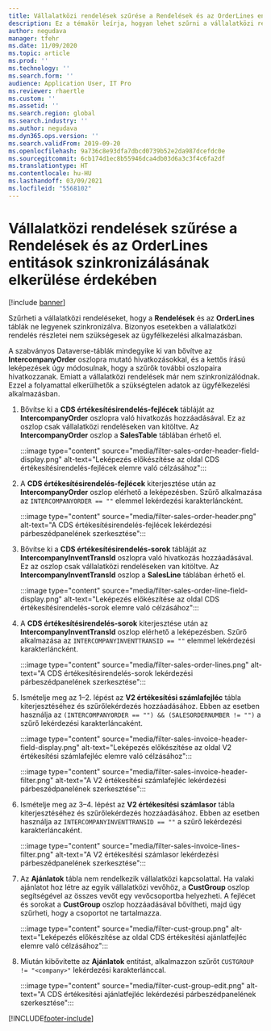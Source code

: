 ```yaml
---
title: Vállalatközi rendelések szűrése a Rendelések és az OrderLines entitások szinkronizálásának elkerülése érdekében
description: Ez a témakör leírja, hogyan lehet szűrni a vállalatközi rendeléseket, hogy a Rendelések és az OrderLines entitások ne legyenek szinkronizálva.
author: negudava
manager: tfehr
ms.date: 11/09/2020
ms.topic: article
ms.prod: ''
ms.technology: ''
ms.search.form: ''
audience: Application User, IT Pro
ms.reviewer: rhaertle
ms.custom: ''
ms.assetid: ''
ms.search.region: global
ms.search.industry: ''
ms.author: negudava
ms.dyn365.ops.version: ''
ms.search.validFrom: 2019-09-20
ms.openlocfilehash: 9a736c8e93dfa7dbcd0739b52e2da987dcefdc0e
ms.sourcegitcommit: 6cb174d1ec8b55946dca4db03d6a3c3f4c6fa2df
ms.translationtype: HT
ms.contentlocale: hu-HU
ms.lasthandoff: 03/09/2021
ms.locfileid: "5568102"
---
```

# <a name="filter-intercompany-orders-to-avoid-syncing-orders-and-orderlines"></a>Vállalatközi rendelések szűrése a Rendelések és az OrderLines entitások szinkronizálásának elkerülése érdekében

[!include [banner](../../includes/banner.md)]

Szűrheti a vállalatközi rendeléseket, hogy a **Rendelések** és az **OrderLines** táblák ne legyenek szinkronizálva. Bizonyos esetekben a vállalatközi rendelés részletei nem szükségesek az ügyfélkezelési alkalmazásban.

A szabványos Dataverse-táblák mindegyike ki van bővítve az **IntercompanyOrder** oszlopra mutató hivatkozásokkal, és a kettős írású leképezések úgy módosulnak, hogy a szűrők további oszlopaira hivatkozzanak. Emiatt a vállalatközi rendelések már nem szinkronizálódnak. Ezzel a folyamattal elkerülhetők a szükségtelen adatok az ügyfélkezelési alkalmazásban.

1. Bővítse ki a **CDS értékesítésirendelés-fejlécek** tábláját az **IntercompanyOrder** oszlopra való hivatkozás hozzáadásával. Ez az oszlop csak vállalatközi rendeléseken van kitöltve. Az **IntercompanyOrder** oszlop a **SalesTable** táblában érhető el.

    :::image type="content" source="media/filter-sales-order-header-field-display.png" alt-text="Leképezés előkészítése az oldal CDS értékesítésirendelés-fejlécek elemre való célzásához":::

2. A **CDS értékesítésirendelés-fejlécek** kiterjesztése után az **IntercompanyOrder** oszlop elérhető a leképezésben. Szűrő alkalmazása az `INTERCOMPANYORDER == ""` elemmel lekérdezési karakterláncként.

    :::image type="content" source="media/filter-sales-order-header.png" alt-text="A CDS értékesítésirendelés-fejlécek lekérdezési párbeszédpanelének szerkesztése":::

3. Bővítse ki a **CDS értékesítésirendelés-sorok** tábláját az **IntercompanyInventTransId** oszlopra való hivatkozás hozzáadásával. Ez az oszlop csak vállalatközi rendeléseken van kitöltve. Az **IntercompanyInventTransId** oszlop a **SalesLine** táblában érhető el.

    :::image type="content" source="media/filter-sales-order-line-field-display.png" alt-text="Leképezés előkészítése az oldal CDS értékesítésirendelés-sorok elemre való célzásához":::

4. A **CDS értékesítésirendelés-sorok** kiterjesztése után az **IntercompanyInventTransId** oszlop elérhető a leképezésben. Szűrő alkalmazása az `INTERCOMPANYINVENTTRANSID == ""` elemmel lekérdezési karakterláncként.

    :::image type="content" source="media/filter-sales-order-lines.png" alt-text="A CDS értékesítésirendelés-sorok lekérdezési párbeszédpanelének szerkesztése":::

5. Ismételje meg az 1–2. lépést az **V2 értékesítési számlafejléc** tábla kiterjesztéséhez és szűrőlekérdezés hozzáadásához. Ebben az esetben használja az `(INTERCOMPANYORDER == "") && (SALESORDERNUMBER != "")` a szűrő lekérdezési karakterláncaként.

    :::image type="content" source="media/filter-sales-invoice-header-field-display.png" alt-text="Leképezés előkészítése az oldal V2 értékesítési számlafejléc elemre való célzásához":::

    :::image type="content" source="media/filter-sales-invoice-header-filter.png" alt-text="A V2 értékesítési számlafejléc lekérdezési párbeszédpanelének szerkesztése":::

6. Ismételje meg az 3–4. lépést az **V2 értékesítési számlasor** tábla kiterjesztéséhez és szűrőlekérdezés hozzáadásához. Ebben az esetben használja az `INTERCOMPANYINVENTTRANSID == ""` a szűrő lekérdezési karakterláncaként.

    :::image type="content" source="media/filter-sales-invoice-lines-filter.png" alt-text="A V2 értékesítési számlasor lekérdezési párbeszédpanelének szerkesztése":::

7. Az **Ajánlatok** tábla nem rendelkezik vállalatközi kapcsolattal. Ha valaki ajánlatot hoz létre az egyik vállalatközi vevőhöz, a **CustGroup** oszlop segítségével az összes vevőt egy vevőcsoportba helyezheti. A fejlécet és sorokat a **CustGroup** oszlop hozzáadásával bővítheti, majd úgy szűrheti, hogy a csoportot ne tartalmazza.

    :::image type="content" source="media/filter-cust-group.png" alt-text="Leképezés előkészítése az oldal CDS értékesítési ajánlatfejléc elemre való célzásához":::

8. Miután kibővítette az **Ajánlatok** entitást, alkalmazzon szűrőt `CUSTGROUP != "<company>"` lekérdezési karakterlánccal.

    :::image type="content" source="media/filter-cust-group-edit.png" alt-text="A CDS értékesítési ajánlatfejléc lekérdezési párbeszédpanelének szerkesztése":::


[!INCLUDE[footer-include](../../../../includes/footer-banner.md)]